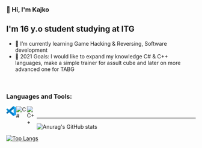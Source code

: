 ### 👋 Hi, I'm Kajko

## I'm 16 y.o student studying at ITG

- 🌱 I’m currently learning Game Hacking & Reversing, Software development
- 🥅 2021 Goals: I would like to expand my knowledge C# & C++ languages, make a simple trainer for assult cube and later on more
                   advanced one for TABG

<br />

### Languages and Tools:

<img align="left" alt="Visual Studio Code" width="26px" src="https://raw.githubusercontent.com/github/explore/80688e429a7d4ef2fca1e82350fe8e3517d3494d/topics/visual-studio-code/visual-studio-code.png" />
<img align="left" alt="C#" width="29px" src="https://iconape.com/wp-content/files/sh/51404/svg/c--4.svg" />
<img align="left" alt="C++" width="26px" src="https://cdn.freebiesupply.com/logos/large/2x/c-logo-png-transparent.png" />
 
<br />

---

![Anurag's GitHub stats](https://github-readme-stats.vercel.app/api?username=wclementi&show_icons=true&theme=dark)

[![Top Langs](https://github-readme-stats.vercel.app/api/top-langs/?username=wclementi&layout=compact)](https://github.com/anuraghazra/github-readme-stats&theme=dark)



